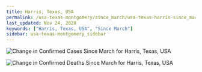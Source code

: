 ```yaml
---
title: Harris, Texas, USA
permalink: /usa-texas-montgomery/since_march/usa-texas-harris-since_march.html
last_updated: Nov 24, 2020
keywords: ["Harris, Texas, USA", "Since March"]
sidebar: usa-texas-montgomery_sidebar
---
```


![Change in Confirmed Cases Since March for Harris, Texas, USA](/covid_tracker/images/graphs/usa-texas-harris-delta_confirmed-since_march_graph.png)

![Change in Confirmed Deaths Since March for Harris, Texas, USA](/covid_tracker/images/graphs/usa-texas-harris-delta_deaths-since_march_graph.png)
